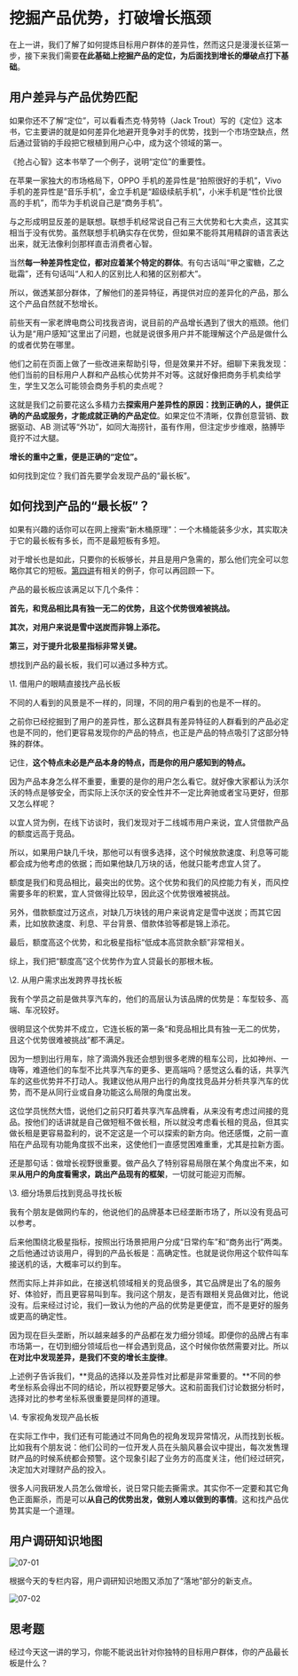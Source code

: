 



# 挖掘产品优势，打破增长瓶颈

在上一讲，我们了解了如何提炼目标用户群体的差异性，然而这只是漫漫长征第一步，接下来我们需要**在此基础上挖掘产品的定位，为后面找到增长的爆破点打下基础**。

## 用户差异与产品优势匹配

如果你还不了解“定位”，可以看看杰克·特劳特（Jack Trout）写的《定位》这本书，它主要讲的就是如何差异化地避开竞争对手的优势，找到一个市场空缺点，然后通过营销的手段把它根植到用户心中，成为这个领域的第一。

《抢占心智》这本书举了一个例子，说明“定位”的重要性。

在苹果一家独大的市场格局下，OPPO 手机的差异性是“拍照很好的手机”，Vivo 手机的差异性是“音乐手机”，金立手机是“超级续航手机”，小米手机是“性价比很高的手机”，而华为手机说自己是“商务手机”。

与之形成明显反差的是联想。联想手机经常说自己有三大优势和七大卖点，这其实相当于没有优势。虽然联想手机确实存在优势，但如果不能将其用精辟的语言表达出来，就无法像利剑那样直击消费者心智。

当然**每一种差异性定位，都对应着某个特定的群体**。有句古话叫“甲之蜜糖，乙之砒霜”，还有句话叫“人和人的区别比人和猪的区别都大”。

所以，做透某部分群体，了解他们的差异特征，再提供对应的差异化的产品，那么这个产品自然就不愁增长。

前些天有一家老牌电商公司找我咨询，说目前的产品增长遇到了很大的瓶颈。他们认为是“用户感知”这里出了问题，也就是说很多用户并不能理解这个产品是做什么的或者优势在哪里。

他们之前在页面上做了一些改进来帮助引导，但是效果并不好。细聊下来我发现：他们当前的目标用户人群和产品核心优势并不对等。这就好像把商务手机卖给学生，学生又怎么可能领会商务手机的卖点呢？

这就是我们之前要花这么多精力去**探索用户差异性的原因：找到正确的人，提供正确的产品或服务，才能成就正确的产品定位**。如果定位不清晰，仅靠创意营销、数据驱动、AB 测试等“外功”，如同大海捞针，虽有作用，但注定步步维艰，胳膊毕竟拧不过大腿。

**增长的重中之重，便是正确的“定位”。**

如何找到定位？我们首先要学会发现产品的“最长板”。

## 如何找到产品的“最长板”？

如果有兴趣的话你可以在网上搜索“新木桶原理”：一个木桶能装多少水，其实取决于它的最长板有多长，而不是最短板有多短。

对于增长也是如此，只要你的长板够长，并且是用户急需的，那么他们完全可以忽略你其它的短板。[第四讲](https://time.geekbang.org/column/article/90337)有相关的例子，你可以再回顾一下。

产品的最长板应该满足以下几个条件：

**首先，和竞品相比具有独一无二的优势，且这个优势很难被挑战。**

**其次，对用户来说是雪中送炭而非锦上添花。**

**第三，对于提升北极星指标非常关键。**

想找到产品的最长板，我们可以通过多种方式。

\1. 借用户的眼睛直接找产品长板

不同的人看到的风景是不一样的，同理，不同的用户看到的也是不一样的。

之前你已经挖掘到了用户的差异性，那么这群具有差异特征的人群看到的产品必定也是不同的，他们更容易发现你的产品的特点，也正是产品的特点吸引了这部分特殊的群体。

记住，**这个特点未必是产品本身的特点，而是你的用户感知到的特点。**

因为产品本身怎么样不重要，重要的是你的用户怎么看它。就好像大家都认为沃尔沃的特点是够安全，而实际上沃尔沃的安全性并不一定比奔驰或者宝马更好，但那又怎么样呢？

以宜人贷为例，在线下访谈时，我们发现对于二线城市用户来说，宜人贷借款产品的额度远高于竞品。

所以，如果用户缺几千块，那他可以有很多选择，这个时候放款速度、利息等可能都会成为他考虑的依据；而如果他缺几万块的话，他就只能考虑宜人贷了。

额度是我们和竞品相比，最突出的优势。这个优势和我们的风控能力有关，而风控需要多年的积累，宜人贷做得比较早，因此这个优势很难被挑战。

另外，借款额度过万这点，对缺几万块钱的用户来说肯定是雪中送炭；而其它因素，比如放款速度、利息、平台背景、借款体验等都是锦上添花。

最后，额度高这个优势，和北极星指标“低成本高贷款余额”非常相关。

综上，我们把“额度高”这个优势作为宜人贷最长的那根木板。

\2. 从用户需求出发跨界寻找长板

我有个学员之前是做共享汽车的，他们的高层认为该品牌的优势是：车型较多、高端、车况较好。

很明显这个优势并不成立，它连长板的第一条“和竞品相比具有独一无二的优势，且这个优势很难被挑战”都不满足。

因为一想到出行用车，除了滴滴外我还会想到很多老牌的租车公司，比如神州、一嗨等，难道他们的车型不比共享汽车的更多、更高端吗？感觉这么看的话，共享汽车的这些优势并不打动人。我建议他从用户出行的角度找竞品并分析共享汽车的优势，而不是从同行业或自身功能这么局限的角度出发。

这位学员恍然大悟，说他们之前只盯着共享汽车品牌看，从来没有考虑过间接的竞品。按他们的话讲就是自己做短租不做长租，所以就没考虑看长租的竞品，但其实做长租是更容易盈利的，说不定这是一个可以探索的新方向。他还感慨，之前一直陷在产品现有功能角度拔不出来，这使他们一直感觉困难重重，尤其是拉新方面。

还是那句话：做增长视野很重要。做产品久了特别容易局限在某个角度出不来，如果**从用户的角度看需求，跳出产品现有的框架**，一切就可能迎刃而解。

\3. 细分场景后找到竞品寻找长板

我有个朋友是做网约车的，他说他们的品牌基本已经垄断市场了，所以没有竞品可以参考。

后来他围绕北极星指标，按照出行场景把用户分成“日常约车”和“商务出行”两类。之后他通过访谈用户，得到的产品长板是：高确定性。也就是说你用这个软件叫车接送机的话，大概率可以约到车。

然而实际上并非如此，在接送机领域相关的竞品很多，其它品牌是出了名的服务好、体验好，而且更容易叫到车。我问这个朋友，是否有跟相关竞品做对比，他说没有。后来经过讨论，我们一致认为他的产品的优势是更便宜，而不是更好的服务或更高的确定性。

因为现在巨头垄断，所以越来越多的产品都在发力细分领域。即便你的品牌占有率市场第一，在切到细分领域后也一样会遇到竞品，这个时候你依然需要对比。所以**在对比中发现差异，是我们不变的增长主旋律**。

上述例子告诉我们，**竞品的选择以及差异性对比都是非常重要的。**不同的参考坐标系会得出不同的结论，所以视野要足够大。这和前面我们讨论数据分析时，选择对比的参考坐标系很重要是同样的道理。

\4. 专家视角发现产品长板

在实际工作中，我们还有可能通过不同角色的视角发现异常情况，从而找到长板。比如我有个朋友说：他们公司的一位开发人员在头脑风暴会议中提出，每次发售理财产品的时候系统都会预警。这个现象引起了业务方的高度关注，他们经过研究，决定加大对理财产品的投入。

很多人问我研发人员怎么做增长，说日常只能去撕需求。其实你不一定要和其它角色正面厮杀，而是可以**从自己的优势出发，做别人难以做到的事情**。这和找产品优势其实是一个道理。

## 用户调研知识地图



![07-01](assets/07-01.png)



根据今天的专栏内容，用户调研知识地图又添加了“落地”部分的新支点。

![07-02](assets/07-02.png)







## 思考题

经过今天这一讲的学习，你能不能说出针对你独特的目标用户群体，你的产品最长板是什么？

























